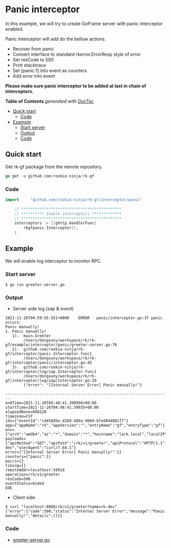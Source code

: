 # Panic interceptor
In this example, we will try to create GoFrame server with panic interceptor enabled.

Panic interceptor will add do the bellow actions.
- Recover from panic
- Convert interface to standard rkerror.ErrorResp style of error
- Set resCode to 500
- Print stacktrace
- Set [panic:1] into event as counters
- Add error into event

**Please make sure panic interceptor to be added at last in chain of interceptors.**

<!-- START doctoc generated TOC please keep comment here to allow auto update -->
<!-- DON'T EDIT THIS SECTION, INSTEAD RE-RUN doctoc TO UPDATE -->
**Table of Contents**  *generated with [DocToc](https://github.com/thlorenz/doctoc)*

- [Quick start](#quick-start)
  - [Code](#code)
- [Example](#example)
  - [Start server](#start-server)
  - [Output](#output)
  - [Code](#code-1)

<!-- END doctoc generated TOC please keep comment here to allow auto update -->

## Quick start
Get rk-gf package from the remote repository.

```go
go get -u github.com/rookie-ninja/rk-gf
```
### Code
```go
import     "github.com/rookie-ninja/rk-gf/interceptor/panic"
```
```go
    // ********************************************
    // ********** Enable interceptors *************
    // ********************************************
	interceptors := []ghttp.HandlerFunc{
        rkgfpanic.Interceptor(),
    }
```

## Example
We will enable log interceptor to monitor RPC.

### Start server
```shell script
$ go run greeter-server.go
```

### Output
- Server side log (zap & event)
```shell script
2021-11-26T04:59:55.551+0800    ERROR   panic/interceptor.go:37 panic occurs:
Panic manually!
1. Panic manually!
   1).  main.Greeter
        /Users/dongxuny/workspace/rk/rk-gf/example/interceptor/panic/greeter-server.go:76
   2).  github.com/rookie-ninja/rk-gf/interceptor/panic.Interceptor.func1
        /Users/dongxuny/workspace/rk/rk-gf/interceptor/panic/interceptor.go:45
   3).  github.com/rookie-ninja/rk-gf/interceptor/log/zap.Interceptor.func1
        /Users/dongxuny/workspace/rk/rk-gf/interceptor/log/zap/interceptor.go:29
        {"error": "[Internal Server Error] Panic manually!"}
```

```shell script
------------------------------------------------------------------------
endTime=2021-11-26T04:48:41.399958+08:00
startTime=2021-11-26T04:48:41.39935+08:00
elapsedNano=608128
timezone=CST
ids={"eventId":"cd458d5e-d2b0-489a-90b9-bfed844881f7"}
app={"appName":"rk","appVersion":"","entryName":"gf","entryType":"gf"}
env={"arch":"amd64","az":"*","domain":"*","hostname":"lark.local","localIP":"10.8.0.2","os":"darwin","realm":"*","region":"*"}
payloads={"apiMethod":"GET","apiPath":"/rk/v1/greeter","apiProtocol":"HTTP/1.1","apiQuery":"name=rk-dev","userAgent":"curl/7.64.1"}
error={"[Internal Server Error] Panic manually!":1}
counters={"panic":1}
pairs={}
timing={}
remoteAddr=localhost:58918
operation=/rk/v1/greeter
resCode=500
eventStatus=Ended
EOE
```
- Client side
```shell script
$ curl "localhost:8080/rk/v1/greeter?name=rk-dev"
{"error":{"code":500,"status":"Internal Server Error","message":"Panic manually!","details":[]}}
```

### Code
- [greeter-server.go](greeter-server.go)
